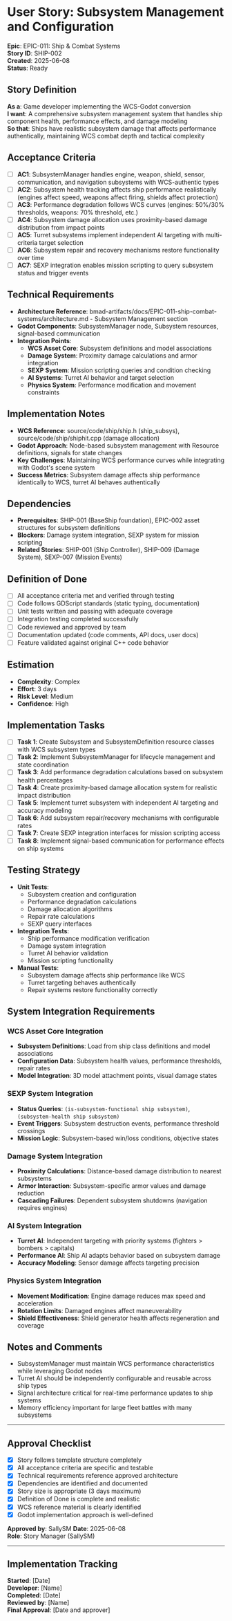 # User Story: Subsystem Management and Configuration

**Epic**: EPIC-011: Ship & Combat Systems  
**Story ID**: SHIP-002  
**Created**: 2025-06-08  
**Status**: Ready

## Story Definition
**As a**: Game developer implementing the WCS-Godot conversion  
**I want**: A comprehensive subsystem management system that handles ship component health, performance effects, and damage modeling  
**So that**: Ships have realistic subsystem damage that affects performance authentically, maintaining WCS combat depth and tactical complexity

## Acceptance Criteria
- [ ] **AC1**: SubsystemManager handles engine, weapon, shield, sensor, communication, and navigation subsystems with WCS-authentic types
- [ ] **AC2**: Subsystem health tracking affects ship performance realistically (engines affect speed, weapons affect firing, shields affect protection)
- [ ] **AC3**: Performance degradation follows WCS curves (engines: 50%/30% thresholds, weapons: 70% threshold, etc.)
- [ ] **AC4**: Subsystem damage allocation uses proximity-based damage distribution from impact points
- [ ] **AC5**: Turret subsystems implement independent AI targeting with multi-criteria target selection
- [ ] **AC6**: Subsystem repair and recovery mechanisms restore functionality over time
- [ ] **AC7**: SEXP integration enables mission scripting to query subsystem status and trigger events

## Technical Requirements
- **Architecture Reference**: bmad-artifacts/docs/EPIC-011-ship-combat-systems/architecture.md - Subsystem Management section
- **Godot Components**: SubsystemManager node, Subsystem resources, signal-based communication
- **Integration Points**: 
  - **WCS Asset Core**: Subsystem definitions and model associations
  - **Damage System**: Proximity damage calculations and armor integration
  - **SEXP System**: Mission scripting queries and condition checking
  - **AI Systems**: Turret AI behavior and target selection
  - **Physics System**: Performance modification and movement constraints

## Implementation Notes
- **WCS Reference**: source/code/ship/ship.h (ship_subsys), source/code/ship/shiphit.cpp (damage allocation)
- **Godot Approach**: Node-based subsystem management with Resource definitions, signals for state changes
- **Key Challenges**: Maintaining WCS performance curves while integrating with Godot's scene system
- **Success Metrics**: Subsystem damage affects ship performance identically to WCS, turret AI behaves authentically

## Dependencies
- **Prerequisites**: SHIP-001 (BaseShip foundation), EPIC-002 asset structures for subsystem definitions
- **Blockers**: Damage system integration, SEXP system for mission scripting
- **Related Stories**: SHIP-001 (Ship Controller), SHIP-009 (Damage System), SEXP-007 (Mission Events)

## Definition of Done
- [ ] All acceptance criteria met and verified through testing
- [ ] Code follows GDScript standards (static typing, documentation)
- [ ] Unit tests written and passing with adequate coverage
- [ ] Integration testing completed successfully
- [ ] Code reviewed and approved by team
- [ ] Documentation updated (code comments, API docs, user docs)
- [ ] Feature validated against original C++ code behavior

## Estimation
- **Complexity**: Complex
- **Effort**: 3 days
- **Risk Level**: Medium
- **Confidence**: High

## Implementation Tasks
- [ ] **Task 1**: Create Subsystem and SubsystemDefinition resource classes with WCS subsystem types
- [ ] **Task 2**: Implement SubsystemManager for lifecycle management and state coordination
- [ ] **Task 3**: Add performance degradation calculations based on subsystem health percentages
- [ ] **Task 4**: Create proximity-based damage allocation system for realistic impact distribution
- [ ] **Task 5**: Implement turret subsystem with independent AI targeting and accuracy modeling
- [ ] **Task 6**: Add subsystem repair/recovery mechanisms with configurable rates
- [ ] **Task 7**: Create SEXP integration interfaces for mission scripting access
- [ ] **Task 8**: Implement signal-based communication for performance effects on ship systems

## Testing Strategy
- **Unit Tests**: 
  - Subsystem creation and configuration
  - Performance degradation calculations
  - Damage allocation algorithms
  - Repair rate calculations
  - SEXP query interfaces
- **Integration Tests**: 
  - Ship performance modification verification
  - Damage system integration
  - Turret AI behavior validation
  - Mission scripting functionality
- **Manual Tests**: 
  - Subsystem damage affects ship performance like WCS
  - Turret targeting behaves authentically
  - Repair systems restore functionality correctly

## System Integration Requirements

### WCS Asset Core Integration
- **Subsystem Definitions**: Load from ship class definitions and model associations
- **Configuration Data**: Subsystem health values, performance thresholds, repair rates
- **Model Integration**: 3D model attachment points, visual damage states

### SEXP System Integration  
- **Status Queries**: `(is-subsystem-functional ship subsystem)`, `(subsystem-health ship subsystem)`
- **Event Triggers**: Subsystem destruction events, performance threshold crossings
- **Mission Logic**: Subsystem-based win/loss conditions, objective states

### Damage System Integration
- **Proximity Calculations**: Distance-based damage distribution to nearest subsystems
- **Armor Interaction**: Subsystem-specific armor values and damage reduction
- **Cascading Failures**: Dependent subsystem shutdowns (navigation requires engines)

### AI System Integration
- **Turret AI**: Independent targeting with priority systems (fighters > bombers > capitals)
- **Performance AI**: Ship AI adapts behavior based on subsystem damage
- **Accuracy Modeling**: Sensor damage affects targeting precision

### Physics System Integration
- **Movement Modification**: Engine damage reduces max speed and acceleration
- **Rotation Limits**: Damaged engines affect maneuverability
- **Shield Effectiveness**: Shield generator health affects regeneration and coverage

## Notes and Comments
- SubsystemManager must maintain WCS performance characteristics while leveraging Godot nodes
- Turret AI should be independently configurable and reusable across ship types
- Signal architecture critical for real-time performance updates to ship systems
- Memory efficiency important for large fleet battles with many subsystems

---

## Approval Checklist
- [x] Story follows template structure completely
- [x] All acceptance criteria are specific and testable
- [x] Technical requirements reference approved architecture
- [x] Dependencies are identified and documented
- [x] Story size is appropriate (3 days maximum)
- [x] Definition of Done is complete and realistic
- [x] WCS reference material is clearly identified
- [x] Godot implementation approach is well-defined

**Approved by**: SallySM **Date**: 2025-06-08  
**Role**: Story Manager (SallySM)

---

## Implementation Tracking
**Started**: [Date]  
**Developer**: [Name]  
**Completed**: [Date]  
**Reviewed by**: [Name]  
**Final Approval**: [Date and approver]